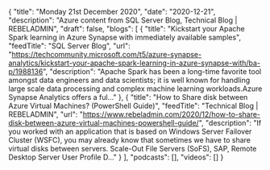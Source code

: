 {
  "title": "Monday 21st December 2020",
  "date": "2020-12-21",
  "description": "Azure content from SQL Server Blog, Technical Blog | REBELADMIN",
  "draft": false,
  "blogs": [
    {
      "title": "Kickstart your Apache Spark learning in Azure Synapse with immediately available samples",
      "feedTitle": "SQL Server Blog",
      "url": "https://techcommunity.microsoft.com/t5/azure-synapse-analytics/kickstart-your-apache-spark-learning-in-azure-synapse-with/ba-p/1988136",
      "description": "Apache Spark has been a long-time favorite tool amongst data engineers and data scientists; it is well known for handling large scale data processing and complex machine learning workloads.Azure Synapse Analytics offers a ful..."
    },
    {
      "title": "How to Share disk between Azure Virtual Machines? (PowerShell Guide)",
      "feedTitle": "Technical Blog | REBELADMIN",
      "url": "https://www.rebeladmin.com/2020/12/how-to-share-disk-between-azure-virtual-machines-powershell-guide/",
      "description": "If you worked with an application that is based on Windows Server Failover Cluster (WSFC), you may already know that sometimes we have to share virtual disks between servers. Scale-Out File Servers (SoFS), SAP, Remote Desktop Server User Profile D..."
    }
  ],
  "podcasts": [],
  "videos": []
}